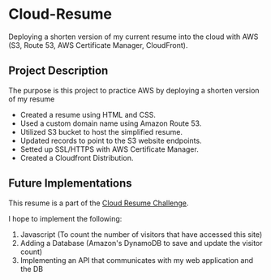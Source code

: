 # Cloud-Resume
Deploying a shorten version of my current resume into the cloud with AWS (S3, Route 53, AWS Certificate Manager, CloudFront).

## Project Description 
The purpose is this project to practice AWS by deploying a shorten version of my resume

- Created a resume using HTML and CSS.
- Used a custom domain name using Amazon Route 53.
- Utilized S3 bucket to host the simplified resume.
- Updated records to point to the S3 website endpoints. 
- Setted up SSL/HTTPS with AWS Certificate Manager. 
- Created a Cloudfront Distribution.

## Future Implementations 
This resume is a part of the [Cloud Resume Challenge](https://cloudresumechallenge.dev/docs/the-challenge/aws/). 

I hope to implement the following:
1) Javascript (To count the number of visitors that have accessed this site)
2) Adding a Database (Amazon's DynamoDB to save and update the visitor count) 
3) Implementing an API that communicates with my web application and the DB
